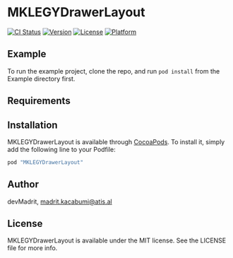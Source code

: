 # MKLEGYDrawerLayout

[![CI Status](http://img.shields.io/travis/devMadrit/MKLEGYDrawerLayout.svg?style=flat)](https://travis-ci.org/devMadrit/MKLEGYDrawerLayout)
[![Version](https://img.shields.io/cocoapods/v/MKLEGYDrawerLayout.svg?style=flat)](http://cocoapods.org/pods/MKLEGYDrawerLayout)
[![License](https://img.shields.io/cocoapods/l/MKLEGYDrawerLayout.svg?style=flat)](http://cocoapods.org/pods/MKLEGYDrawerLayout)
[![Platform](https://img.shields.io/cocoapods/p/MKLEGYDrawerLayout.svg?style=flat)](http://cocoapods.org/pods/MKLEGYDrawerLayout)

## Example

To run the example project, clone the repo, and run `pod install` from the Example directory first.

## Requirements

## Installation

MKLEGYDrawerLayout is available through [CocoaPods](http://cocoapods.org). To install
it, simply add the following line to your Podfile:

```ruby
pod "MKLEGYDrawerLayout"
```

## Author

devMadrit, madrit.kacabumi@atis.al

## License

MKLEGYDrawerLayout is available under the MIT license. See the LICENSE file for more info.
